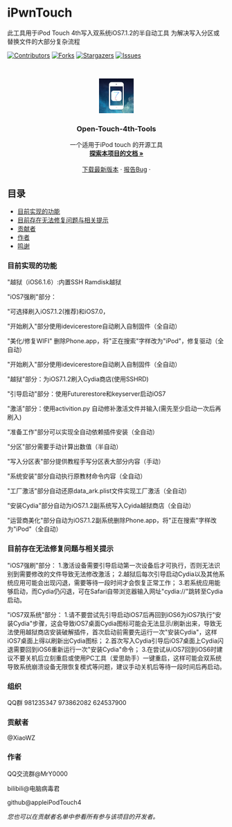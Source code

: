 

# iPwnTouch

此工具用于iPod Touch 4th写入双系统iOS7.1.2的半自动工具
为解决写入分区或替换文件的大部分复杂流程

<!-- PROJECT SHIELDS -->

[![Contributors][contributors-shield]][contributors-url]
[![Forks][forks-shield]][forks-url]
[![Stargazers][stars-shield]][stars-url]
[![Issues][issues-shield]][issues-url]



<!-- PROJECT LOGO -->
<br />

<p align="center">
  <a href="https://github.com/appleiPodTouch4/Open-Touch-4th-Tools/">
    <img src="images/logo.png" alt="Logo" width="80" height="80">
  </a>
  
  <h3 align="center">Open-Touch-4th-Tools</h3>
  <p align="center">
    一个适用于iPod touch 的开源工具
    <br />
    <a href="https://github.com/appleiPodTouch4/iPwnTouch"><strong>探索本项目的文档 »</strong></a>
    <br />
    <br />
    <a href="https://github.com/appleiPodTouch4/iPwnTouch/releases/tag/Latest">下载最新版本</a>
    ·
    <a href="https://github.com/appleiPodTouch4/iPwnTouch/issues">报告Bug</a>
    ·
  </p>

</p>


 
## 目录

- [目前实现的功能](#目前实现的功能)
 - [目前存在无法修复问题与相关提示](#目前存在无法修复问题与相关提示)
- [贡献者](#贡献者)
- [作者](#作者)
- [鸣谢](#鸣谢)

### 目前实现的功能

"越狱（iOS6.1.6）:内置SSH Ramdisk越狱

"iOS7强刷"部分：

"可选择刷入iOS7.1.2(推荐)和iOS7.0，

"开始刷入"部分使用idevicerestore自动刷入自制固件（全自动）

"美化/修复WIFI" 删除Phone.app，将"正在搜索"字样改为"iPod"，修复驱动（全自动）

"开始刷入"部分使用idevicerestore自动刷入自制固件（全自动）

"越狱"部分：为iOS7.1.2刷入Cydia商店(使用SSHRD)

"引导启动"部分：使用Futurerestore和keyserver启动iOS7

"激活"部分：使用activition.py 自动修补激活文件并输入(需先至少启动一次后再刷入)

"准备工作"部分可以实现全自动依赖插件安装（全自动）

"分区"部分需要手动计算出数值（半自动）

"写入分区表"部分提供教程手写分区表大部分内容（手动）

"系统安装"部分自动执行原教材命令内容（全自动）

"工厂激活"部分自动还原data_ark.plist文件实现工厂激活（全自动）

"安装Cydia"部分自动为iOS7.1.2副系统写入Cyida越狱商店（全自动）

"运营商美化"部分自动为iOS7.1.2副系统删除Phone.app，将"正在搜索"字样改为"iPod"（全自动）

### 目前存在无法修复问题与相关提示

"iOS7强刷"部分：
1.激活设备需要引导启动第一次设备后才可执行，否则无法识别到需要修改的文件导致无法修改激活；
2.越狱后每次引导启动Cydia以及其他系统应用可能会出现闪退，需要等待一段时间才会恢复正常工作；
3.若系统应用能够启动，而Cydia仍闪退，可在Safari自带浏览器输入网址"cydia://"跳转至Cydia启动。

"iOS7双系统"部分：
1.请不要尝试先引导启动iOS7后再回到iOS6为iOS7执行"安装Cydia"步骤，这会导致iOS7桌面Cydia图标可能会无法显示/刷新出来，导致无法使用越狱商店安装破解插件，首次启动前需要先运行一次"安装Cydia"，这样iOS7桌面上得以刷新出Cydia图标；
2.首次写入Cydia引导后iOS7桌面上Cydia闪退需要回到iOS6重新运行一次"安装Cydia"命令；
3.在尝试从iOS7回到iOS6时建议不要关机后立刻重启或使用PC工具（爱思助手）一键重启，这样可能会双系统导致系统崩溃设备无限恢复模式等问题，建议手动关机后等待一段时间后再启动。

### 组织
QQ群
981235347
973862082
624537900

### 贡献者

@XiaoWZ

### 作者

QQ交流群@MrY0000

bilibili@电脑病毒君

github@appleiPodTouch4

 *您也可以在贡献者名单中参看所有参与该项目的开发者。*
 
 <!-- links -->
[your-project-path]:appleiPodTouch4/iPwnTouch
[contributors-shield]: https://img.shields.io/github/contributors/shaojintian/Best_README_template.svg?style=flat-square
[contributors-url]: https://github.com/appleiPodTouch4/iPwnTouch/graphs/contributors
[forks-shield]: https://img.shields.io/github/forks/shaojintian/Best_README_template.svg?style=flat-square
[forks-url]: https://github.com/appleiPodTouch4/iPwnTouch/network/members
[stars-shield]: https://img.shields.io/github/stars/shaojintian/Best_README_template.svg?style=flat-square
[stars-url]: https://github.com/appleiPodTouch4/iPwnTouch/stargazers
[issues-shield]: https://img.shields.io/github/issues/shaojintian/Best_README_template.svg?style=flat-square
[issues-url]: https://github.com/appleiPodTouch4/iPwnTouch/issues















